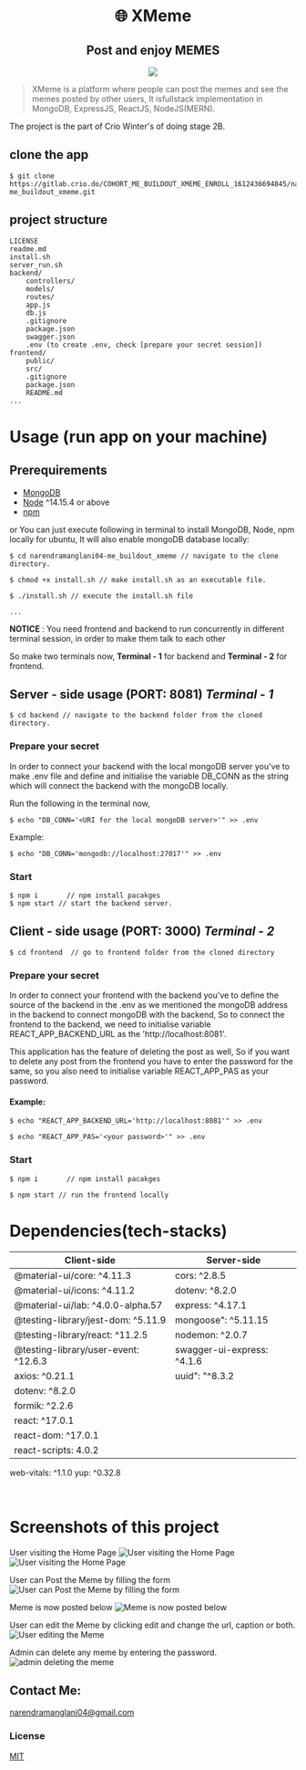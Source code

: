 <h1 align="center">
🌐 XMeme
</h1>
<h2 align ="center">Post and enjoy MEMES</h2>

<p align="center">
   <!-- <a href="https://travis-ci.com/amazingandyyy/mern">
      <img src="https://travis-ci.com/amazingandyyy/mern.svg?branch=master" />
   </a> -->
   <a href="https://github.com/amazingandyyy/mern/blob/master/LICENSE">
      <img src="https://img.shields.io/badge/License-MIT-green.svg" />
   </a>
   <!-- <a href="https://circleci.com/gh/amazingandyyy/mern">
      <img src="https://circleci.com/gh/amazingandyyy/mern.svg?style=svg" />
   </a> -->
</p>

> XMeme is a platform where people can post the memes and see the memes posted by other users, It isfullstack implementation in MongoDB, ExpressJS, ReactJS, NodeJS(MERN).

The project is the part of Crio Winter's of doing stage 2B.

## clone the app
```terminal
$ git clone https://gitlab.crio.do/COHORT_ME_BUILDOUT_XMEME_ENROLL_1612436694845/narendramanglani04-me_buildout_xmeme.git
```

## project structure
```terminal
LICENSE
readme.md
install.sh
server_run.sh
backend/
    controllers/
    models/
    routes/
    app.js
    db.js
    .gitignore
    package.json
    swagger.json
    .env (to create .env, check [prepare your secret session])
frontend/
    public/
    src/
    .gitignore
    package.json
    README.md
...
```

# Usage (run app on your machine)

## Prerequirements
- [MongoDB](https://gist.github.com/nrollr/9f523ae17ecdbb50311980503409aeb3)
- [Node](https://nodejs.org/en/download/) ^14.15.4 or above
- [npm](https://nodejs.org/en/download/package-manager/)

or You can just execute following in terminal to install MongoDB, Node, npm locally for ubuntu, It will also enable mongoDB database locally:
```terminal
$ cd narendramanglani04-me_buildout_xmeme // navigate to the clone directory.

$ chmod +x install.sh // make install.sh as an executable file.

$ ./install.sh // execute the install.sh file

...
```

__NOTICE__ : You need frontend and backend to run concurrently in different terminal session, in order to make them talk to each other


So make two terminals now, __Terminal - 1__ for backend and __Terminal - 2__ for frontend.

## Server - side usage (PORT: 8081) *Terminal - 1*
```terminal
$ cd backend // navigate to the backend folder from the cloned directory.
```

### Prepare your secret
In order to connect your backend with the local mongoDB server you've to make .env file and define and initialise the variable DB_CONN as the string which will connect the backend with the mongoDB locally.

Run the following in the terminal now,


```terminal
$ echo "DB_CONN='<URI for the local mongoDB server>'" >> .env
```

Example:
```terminal
$ echo "DB_CONN='mongodb://localhost:27017'" >> .env
```

### Start

```terminal
$ npm i       // npm install pacakges
$ npm start // start the backend server.
```

## Client - side usage (PORT: 3000) _Terminal - 2_
```terminal
$ cd frontend  // go to frontend folder from the cloned directory
```
### Prepare your secret
In order to connect your frontend with the backend you've to define the source of the backend in the .env as we mentioned the mongoDB address in the backend to connect mongoDB with the backend, So to connect the frontend to the backend, we need to initialise variable REACT_APP_BACKEND_URL as the 'http://localhost:8081'.

This application has the feature of deleting the post as well, So if you want to delete any post from the frontend you have to enter the password for the same, so you also need to initialise variable REACT_APP_PAS as your password.

#### Example:
```terminal
$ echo "REACT_APP_BACKEND_URL='http://localhost:8081'" >> .env

$ echo "REACT_APP_PAS='<your password>'" >> .env
```


### Start
```
$ npm i       // npm install pacakges

$ npm start // run the frontend locally
```

# Dependencies(tech-stacks)
Client-side | Server-side
--- | ---
@material-ui/core: ^4.11.3 | cors: ^2.8.5
@material-ui/icons: ^4.11.2|dotenv: ^8.2.0
@material-ui/lab: ^4.0.0-alpha.57 | express: ^4.17.1
@testing-library/jest-dom: ^5.11.9 | mongoose": ^5.11.15
@testing-library/react: ^11.2.5 | nodemon: ^2.0.7
@testing-library/user-event: ^12.6.3 | swagger-ui-express: ^4.1.6
axios: ^0.21.1 | uuid": "^8.3.2
dotenv: ^8.2.0 | 
formik: ^2.2.6 | 
react: ^17.0.1 | 
react-dom: ^17.0.1 | 
react-scripts: 4.0.2 |
web-vitals: ^1.1.0
yup: ^0.32.8

<br />

# Screenshots of this project

User visiting the Home Page
![User visiting the Home Page](https://imgur.com/WZz9BJv.png)
![User visiting the Home Page](https://imgur.com/g2x0PLi.png)

User can Post the Meme by filling the form
![User can Post the Meme by filling the form](https://imgur.com/FzFY8Qa.png)

Meme is now posted below
![Meme is now posted below](https://imgur.com/WPZUjTc.png)

User can edit the Meme by clicking edit and change the url, caption or both.
![User editing the Meme](https://imgur.com/Lw8UTr8.png)

Admin can delete any meme by entering the password.
![admin deleting the meme](https://i.imgur.com/My3JB7h.png)


## Contact Me: 
narendramanglani04@gmail.com 


### License
[MIT](https://gitlab.crio.do/COHORT_ME_BUILDOUT_XMEME_ENROLL_1612436694845/narendramanglani04-me_buildout_xmeme/-/blob/master/LICENSE)